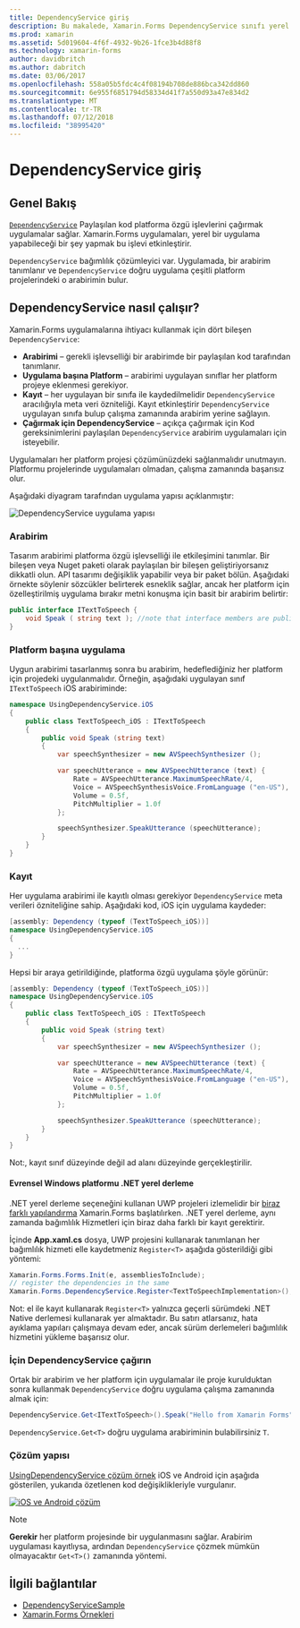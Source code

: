 ```yaml
---
title: DependencyService giriş
description: Bu makalede, Xamarin.Forms DependencyService sınıfı yerel platform özelliklere erişim için nasıl çalıştığı açıklanmaktadır.
ms.prod: xamarin
ms.assetid: 5d019604-4f6f-4932-9b26-1fce3b4d88f8
ms.technology: xamarin-forms
author: davidbritch
ms.author: dabritch
ms.date: 03/06/2017
ms.openlocfilehash: 558a05b5fdc4c4f08194b708de886bca342dd860
ms.sourcegitcommit: 6e955f6851794d58334d41f7a550d93a47e834d2
ms.translationtype: MT
ms.contentlocale: tr-TR
ms.lasthandoff: 07/12/2018
ms.locfileid: "38995420"
---
```

# <a name="introduction-to-dependencyservice"></a>DependencyService giriş

## <a name="overview"></a>Genel Bakış

[`DependencyService`](xref:Xamarin.Forms.DependencyService) Paylaşılan kod platforma özgü işlevlerini çağırmak uygulamalar sağlar. Xamarin.Forms uygulamaları, yerel bir uygulama yapabileceği bir şey yapmak bu işlevi etkinleştirir.

`DependencyService` bağımlılık çözümleyici var. Uygulamada, bir arabirim tanımlanır ve `DependencyService` doğru uygulama çeşitli platform projelerindeki o arabirimin bulur.

## <a name="how-dependencyservice-works"></a>DependencyService nasıl çalışır?

Xamarin.Forms uygulamalarına ihtiyacı kullanmak için dört bileşen `DependencyService`:

- **Arabirimi** &ndash; gerekli işlevselliği bir arabirimde bir paylaşılan kod tarafından tanımlanır.
- **Uygulama başına Platform** &ndash; arabirimi uygulayan sınıflar her platform projeye eklenmesi gerekiyor.
- **Kayıt** &ndash; her uygulayan bir sınıfa ile kaydedilmelidir `DependencyService` aracılığıyla meta veri özniteliği. Kayıt etkinleştirir `DependencyService` uygulayan sınıfa bulup çalışma zamanında arabirim yerine sağlayın.
- **Çağırmak için DependencyService** &ndash; açıkça çağırmak için Kod gereksinimlerini paylaşılan `DependencyService` arabirim uygulamaları için isteyebilir.

Uygulamaları her platform projesi çözümünüzdeki sağlanmalıdır unutmayın. Platformu projelerinde uygulamaları olmadan, çalışma zamanında başarısız olur.

Aşağıdaki diyagram tarafından uygulama yapısı açıklanmıştır:

![](introduction-images/overview-diagram.png "DependencyService uygulama yapısı")

### <a name="interface"></a>Arabirim

Tasarım arabirimi platforma özgü işlevselliği ile etkileşimini tanımlar. Bir bileşen veya Nuget paketi olarak paylaşılan bir bileşen geliştiriyorsanız dikkatli olun. API tasarımı değişiklik yapabilir veya bir paket bölün. Aşağıdaki örnekte söylenir sözcükler belirterek esneklik sağlar, ancak her platform için özelleştirilmiş uygulama bırakır metni konuşma için basit bir arabirim belirtir:

```csharp
public interface ITextToSpeech {
    void Speak ( string text ); //note that interface members are public by default
}
```

### <a name="implementation-per-platform"></a>Platform başına uygulama

Uygun arabirimi tasarlanmış sonra bu arabirim, hedeflediğiniz her platform için projedeki uygulanmalıdır. Örneğin, aşağıdaki uygulayan sınıf `ITextToSpeech` iOS arabiriminde:

```csharp
namespace UsingDependencyService.iOS
{
    public class TextToSpeech_iOS : ITextToSpeech
    {
        public void Speak (string text)
        {
            var speechSynthesizer = new AVSpeechSynthesizer ();

            var speechUtterance = new AVSpeechUtterance (text) {
                Rate = AVSpeechUtterance.MaximumSpeechRate/4,
                Voice = AVSpeechSynthesisVoice.FromLanguage ("en-US"),
                Volume = 0.5f,
                PitchMultiplier = 1.0f
            };

            speechSynthesizer.SpeakUtterance (speechUtterance);
        }
    }
}
```

### <a name="registration"></a>Kayıt

Her uygulama arabirimi ile kayıtlı olması gerekiyor `DependencyService` meta verileri özniteliğine sahip. Aşağıdaki kod, iOS için uygulama kaydeder:

```csharp
[assembly: Dependency (typeof (TextToSpeech_iOS))]
namespace UsingDependencyService.iOS
{
  ...
}
```

Hepsi bir araya getirildiğinde, platforma özgü uygulama şöyle görünür:

```csharp
[assembly: Dependency (typeof (TextToSpeech_iOS))]
namespace UsingDependencyService.iOS
{
    public class TextToSpeech_iOS : ITextToSpeech
    {
        public void Speak (string text)
        {
            var speechSynthesizer = new AVSpeechSynthesizer ();

            var speechUtterance = new AVSpeechUtterance (text) {
                Rate = AVSpeechUtterance.MaximumSpeechRate/4,
                Voice = AVSpeechSynthesisVoice.FromLanguage ("en-US"),
                Volume = 0.5f,
                PitchMultiplier = 1.0f
            };

            speechSynthesizer.SpeakUtterance (speechUtterance);
        }
    }
}
```

Not:, kayıt sınıf düzeyinde değil ad alanı düzeyinde gerçekleştirilir.

#### <a name="universal-windows-platform-net-native-compilation"></a>Evrensel Windows platformu .NET yerel derleme

.NET yerel derleme seçeneğini kullanan UWP projeleri izlemelidir bir [biraz farklı yapılandırma](~/xamarin-forms/platform/windows/installation/index.md#target-invocation-exception) Xamarin.Forms başlatılırken. .NET yerel derleme, aynı zamanda bağımlılık Hizmetleri için biraz daha farklı bir kayıt gerektirir.

İçinde **App.xaml.cs** dosya, UWP projesini kullanarak tanımlanan her bağımlılık hizmeti elle kaydetmeniz `Register<T>` aşağıda gösterildiği gibi yöntemi:

```csharp
Xamarin.Forms.Forms.Init(e, assembliesToInclude);
// register the dependencies in the same
Xamarin.Forms.DependencyService.Register<TextToSpeechImplementation>();
```

Not: el ile kayıt kullanarak `Register<T>` yalnızca geçerli sürümdeki .NET Native derlemesi kullanarak yer almaktadır. Bu satırı atlarsanız, hata ayıklama yapıları çalışmaya devam eder, ancak sürüm derlemeleri bağımlılık hizmetini yükleme başarısız olur.

### <a name="call-to-dependencyservice"></a>İçin DependencyService çağırın

Ortak bir arabirim ve her platform için uygulamalar ile proje kurulduktan sonra kullanmak `DependencyService` doğru uygulama çalışma zamanında almak için:

```csharp
DependencyService.Get<ITextToSpeech>().Speak("Hello from Xamarin Forms");
```

`DependencyService.Get<T>` doğru uygulama arabiriminin bulabilirsiniz `T`.

### <a name="solution-structure"></a>Çözüm yapısı

[UsingDependencyService çözüm örnek](https://developer.xamarin.com/samples/UsingDependencyService/) iOS ve Android için aşağıda gösterilen, yukarıda özetlenen kod değişiklikleriyle vurgulanır.

 [![iOS ve Android çözüm](introduction-images/solution-sml.png "DependencyService örnek Çözüm yapısı")](introduction-images/solution.png#lightbox "DependencyService örnek Çözüm yapısı")

> [!NOTE]
> **Gerekir** her platform projesinde bir uygulanmasını sağlar. Arabirim uygulaması kayıtlıysa, ardından `DependencyService` çözmek mümkün olmayacaktır `Get<T>()` zamanında yöntemi.


## <a name="related-links"></a>İlgili bağlantılar

- [DependencyServiceSample](https://developer.xamarin.com/samples/xamarin-forms/UsingDependencyService/)
- [Xamarin.Forms Örnekleri](https://developer.xamarin.com/samples/xamarin-forms/all/)
